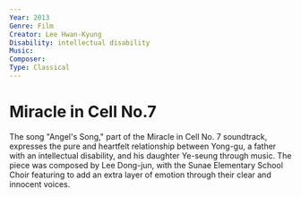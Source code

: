 ```yaml
---
Year: 2013
Genre: Film
Creator: Lee Hwan-Kyung
Disability: intellectual disability
Music:
Composer:
Type: Classical
---
```


# Miracle in Cell No.7

The song "Angel's Song," part of the Miracle in Cell No. 7 soundtrack, expresses the pure and heartfelt relationship between Yong-gu, a father with an intellectual disability, and his daughter Ye-seung through music. The piece was composed by Lee Dong-jun, with the Sunae Elementary School Choir featuring to add an extra layer of emotion through their clear and innocent voices.
